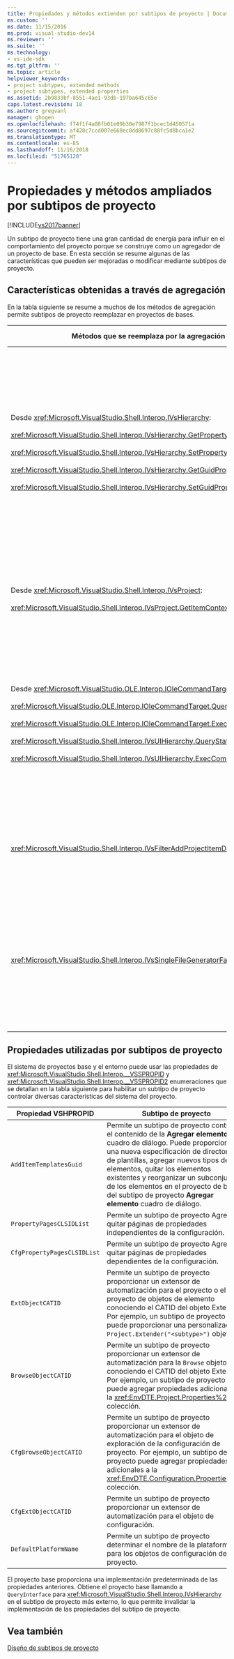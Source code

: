 ```yaml
---
title: Propiedades y métodos extienden por subtipos de proyecto | Documentos de Microsoft
ms.custom: ''
ms.date: 11/15/2016
ms.prod: visual-studio-dev14
ms.reviewer: ''
ms.suite: ''
ms.technology:
- vs-ide-sdk
ms.tgt_pltfrm: ''
ms.topic: article
helpviewer_keywords:
- project subtypes, extended methods
- project subtypes, extended properties
ms.assetid: 2b9833bf-8551-4ae1-93db-197ba645c65e
caps.latest.revision: 18
ms.author: gregvanl
manager: ghogen
ms.openlocfilehash: f74f1f4a88fb01e09b30e7987f1bcec1d450571a
ms.sourcegitcommit: af428c7ccd007e668ec0dd8697c88fc5d8bca1e2
ms.translationtype: MT
ms.contentlocale: es-ES
ms.lasthandoff: 11/16/2018
ms.locfileid: "51765128"
---
```

# <a name="properties-and-methods-extended-by-project-subtypes"></a>Propiedades y métodos ampliados por subtipos de proyecto
[!INCLUDE[vs2017banner](../../includes/vs2017banner.md)]

Un subtipo de proyecto tiene una gran cantidad de energía para influir en el comportamiento del proyecto porque se construye como un agregador de un proyecto de base. En esta sección se resume algunas de las características que pueden ser mejoradas o modificar mediante subtipos de proyecto.  
  
## <a name="features-gained-by-aggregation"></a>Características obtenidas a través de agregación  
 En la tabla siguiente se resume a muchos de los métodos de agregación permite subtipos de proyecto reemplazar en proyectos de bases.  
  
|Métodos que se reemplaza por la agregación|Subtipo de proyecto|  
|---------------------------------------|---------------------|  
|Desde <xref:Microsoft.VisualStudio.Shell.Interop.IVsHierarchy>:<br /><br /> <xref:Microsoft.VisualStudio.Shell.Interop.IVsHierarchy.GetProperty%2A><br /><br /> <xref:Microsoft.VisualStudio.Shell.Interop.IVsHierarchy.SetProperty%2A><br /><br /> <xref:Microsoft.VisualStudio.Shell.Interop.IVsHierarchy.GetGuidProperty%2A><br /><br /> <xref:Microsoft.VisualStudio.Shell.Interop.IVsHierarchy.SetGuidProperty%2A>|Permite a un subtipo de proyecto<br /><br /> -Cambiar el título y el icono del nodo del proyecto.<br />-Invalidar completamente proyecto `Browse` objeto.<br />-Controlar si se puede cambiar el nombre de proyecto.<br />-Criterio de ordenación control.<br />-Contexto de usuario control para obtener Ayuda dinámica.|  
|Desde <xref:Microsoft.VisualStudio.Shell.Interop.IVsProject>:<br /><br /> <xref:Microsoft.VisualStudio.Shell.Interop.IVsProject.GetItemContext%2A>|Permite un subtipo de proyecto controlar qué servicios contextuales se proporcionan a los diseñadores y editores.|  
|Desde <xref:Microsoft.VisualStudio.OLE.Interop.IOleCommandTarget>:<br /><br /> <xref:Microsoft.VisualStudio.OLE.Interop.IOleCommandTarget.QueryStatus%2A><br /><br /> <xref:Microsoft.VisualStudio.OLE.Interop.IOleCommandTarget.Exec%2A><br /><br /> <xref:Microsoft.VisualStudio.Shell.Interop.IVsUIHierarchy.QueryStatusCommand%2A><br /><br /> <xref:Microsoft.VisualStudio.Shell.Interop.IVsUIHierarchy.ExecCommand%2A>|Permite a un subtipo de proyecto<br /><br /> -Participar en el enrutamiento de comandos para comandos del proyecto.<br />-Agregar, quitar o deshabilitar los comandos de ambiente del proyecto y los comandos activos del explorador de soluciones.|  
|<xref:Microsoft.VisualStudio.Shell.Interop.IVsFilterAddProjectItemDlg2>|Permite que el subtipo de proyecto filtrar lo que ve el usuario en el **Agregar nuevo elemento** cuadro de diálogo.|  
|<xref:Microsoft.VisualStudio.Shell.Interop.IVsSingleFileGeneratorFactory>|Permite a un subtipo de proyecto<br /><br /> -Determine el generador predeterminado tiene una extensión de archivo.<br />-Asignar un nombre de generador legible humano a un objeto COM.|  
  
## <a name="properties-used-by-project-subtypes"></a>Propiedades utilizadas por subtipos de proyecto  
 El sistema de proyectos base y el entorno puede usar las propiedades de <xref:Microsoft.VisualStudio.Shell.Interop.__VSSPROPID> y <xref:Microsoft.VisualStudio.Shell.Interop.__VSSPROPID2> enumeraciones que se detallan en la tabla siguiente para habilitar un subtipo de proyecto controlar diversas características del sistema del proyecto.  
  
|Propiedad VSHPROPID|Subtipo de proyecto|  
|------------------------|---------------------|  
|`AddItemTemplatesGuid`|Permite un subtipo de proyecto controlar el contenido de la **Agregar elemento** cuadro de diálogo. Puede proporcionar una nueva especificación de directorios de plantillas, agregar nuevos tipos de elementos, quitar los elementos existentes y reorganizar un subconjunto de los elementos en el proyecto de base del subtipo de proyecto **Agregar elemento** cuadro de diálogo.|  
|`PropertyPagesCLSIDList`|Permite un subtipo de proyecto Agregar o quitar páginas de propiedades independientes de la configuración.|  
|`CfgPropertyPagesCLSIDList`|Permite un subtipo de proyecto Agregar o quitar páginas de propiedades dependientes de la configuración.|  
|`ExtObjectCATID`|Permite un subtipo de proyecto proporcionar un extensor de automatización para el proyecto o el proyecto de objetos de elemento conociendo el CATID del objeto Extender. Por ejemplo, un subtipo de proyecto puede proporcionar una personalizada `Project.Extender("<subtype>")` objeto.|  
|`BrowseObjectCATID`|Permite un subtipo de proyecto proporcionar un extensor de automatización para la `Browse` objeto conociendo el CATID del objeto Extender. Por ejemplo, un subtipo de proyecto puede agregar propiedades adicionales a la <xref:EnvDTE.Project.Properties%2A> colección.|  
|`CfgBrowseObjectCATID`|Permite un subtipo de proyecto proporcionar un extensor de automatización para el objeto de exploración de la configuración de proyecto. Por ejemplo, un subtipo de proyecto puede agregar propiedades adicionales a la <xref:EnvDTE.Configuration.Properties%2A> colección.|  
|`CfgExtObjectCATID`|Permite un subtipo de proyecto proporcionar un extensor de automatización para el objeto de configuración.|  
|`DefaultPlatformName`|Permite un subtipo de proyecto determinar el nombre de la plataforma para los objetos de configuración del proyecto.|  
  
 El proyecto base proporciona una implementación predeterminada de las propiedades anteriores. Obtiene el proyecto base llamando a `QueryInterface` para <xref:Microsoft.VisualStudio.Shell.Interop.IVsHierarchy> en el subtipo de proyecto más externo, lo que permite invalidar la implementación de las propiedades del subtipo de proyecto.  
  
## <a name="see-also"></a>Vea también  
 [Diseño de subtipos de proyecto](../../extensibility/internals/project-subtypes-design.md)

